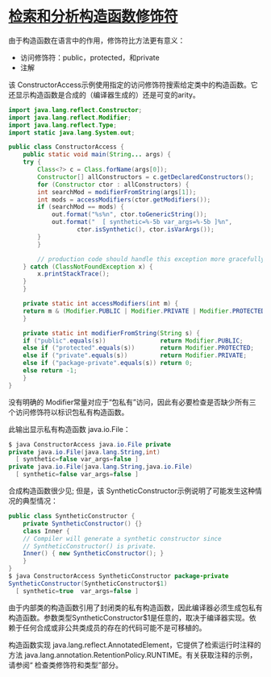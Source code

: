 #   [检索和分析构造函数修饰符](https://docs.oracle.com/javase/tutorial/reflect/member/ctorModifiers.html)

由于构造函数在语言中的作用，修饰符比方法更有意义：

-	访问修饰符：public，protected，和private
-	注解

该 ConstructorAccess示例使用指定的访问修饰符搜索给定类中的构造函数。它还显示构造函数是合成的（编译器生成的）还是可变的arity。

```Java
import java.lang.reflect.Constructor;
import java.lang.reflect.Modifier;
import java.lang.reflect.Type;
import static java.lang.System.out;

public class ConstructorAccess {
    public static void main(String... args) {
	try {
	    Class<?> c = Class.forName(args[0]);
	    Constructor[] allConstructors = c.getDeclaredConstructors();
	    for (Constructor ctor : allConstructors) {
		int searchMod = modifierFromString(args[1]);
		int mods = accessModifiers(ctor.getModifiers());
		if (searchMod == mods) {
		    out.format("%s%n", ctor.toGenericString());
		    out.format("  [ synthetic=%-5b var_args=%-5b ]%n",
			       ctor.isSynthetic(), ctor.isVarArgs());
		}
	    }

        // production code should handle this exception more gracefully
	} catch (ClassNotFoundException x) {
	    x.printStackTrace();
	}
    }

    private static int accessModifiers(int m) {
	return m & (Modifier.PUBLIC | Modifier.PRIVATE | Modifier.PROTECTED);
    }

    private static int modifierFromString(String s) {
	if ("public".equals(s))               return Modifier.PUBLIC;
	else if ("protected".equals(s))       return Modifier.PROTECTED;
	else if ("private".equals(s))         return Modifier.PRIVATE;
	else if ("package-private".equals(s)) return 0;
	else return -1;
    }
}
```

没有明确的 Modifier常量对应于“包私有”访问，因此有必要检查是否缺少所有三个访问修饰符以标识包私有构造函数。

此输出显示私有构造函数 java.io.File：

```Java
$ java ConstructorAccess java.io.File private
private java.io.File(java.lang.String,int)
  [ synthetic=false var_args=false ]
private java.io.File(java.lang.String,java.io.File)
  [ synthetic=false var_args=false ]
```

合成构造函数很少见; 但是，该 SyntheticConstructor示例说明了可能发生这种情况的典型情况：

```Java
public class SyntheticConstructor {
    private SyntheticConstructor() {}
    class Inner {
	// Compiler will generate a synthetic constructor since
	// SyntheticConstructor() is private.
	Inner() { new SyntheticConstructor(); }
    }
}
$ java ConstructorAccess SyntheticConstructor package-private
SyntheticConstructor(SyntheticConstructor$1)
  [ synthetic=true  var_args=false ]
```

由于内部类的构造函数引用了封闭类的私有构造函数，因此编译器必须生成包私有构造函数。参数类型SyntheticConstructor$1是任意的，取决于编译器实现。依赖于任何合成或非公共类成员的存在的代码可能不是可移植的。

构造函数实现 java.lang.reflect.AnnotatedElement，它提供了检索运行时注释的方法 java.lang.annotation.RetentionPolicy.RUNTIME。有关获取注释的示例，请参阅“ 检查类修饰符和类型”部分。